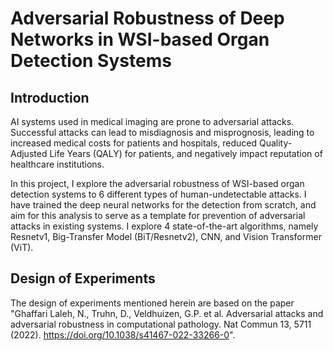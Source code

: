 # Adversarial Robustness of Deep Networks in WSI-based Organ Detection Systems

## Introduction
AI systems used in medical imaging are prone to adversarial attacks. Successful attacks can lead to misdiagnosis and misprognosis, leading to increased medical costs for patients and hospitals, reduced Quality-Adjusted Life Years (QALY) for patients, and negatively impact reputation of healthcare institutions. 

In this project, I explore the adversarial robustness of WSI-based organ detection systems to 6 different types of human-undetectable attacks. I have trained the deep neural networks for the detection from scratch, and aim for this analysis to serve as a template for prevention of adversarial attacks in existing systems. I explore 4 state-of-the-art algorithms, namely Resnetv1, Big-Transfer Model (BiT/Resnetv2), CNN, and Vision Transformer (ViT). 

## Design of Experiments
The design of experiments mentioned herein are based on the paper "Ghaffari Laleh, N., Truhn, D., Veldhuizen, G.P. et al. Adversarial attacks and adversarial robustness in computational pathology. Nat Commun 13, 5711 (2022). https://doi.org/10.1038/s41467-022-33266-0". 
